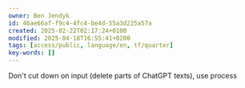 ```yaml
---
owner: Ben Jendyk
id: 46ae66af-f9c4-4fc4-be4d-55a3d225a57a
created: 2025-02-22T02:17:24+0100
modified: 2025-04-18T16:55:41+0200
tags: [access/public, language/en, tf/quarter]
key-words: []
---
```


Don't cut down on input (delete parts of ChatGPT texts), use process